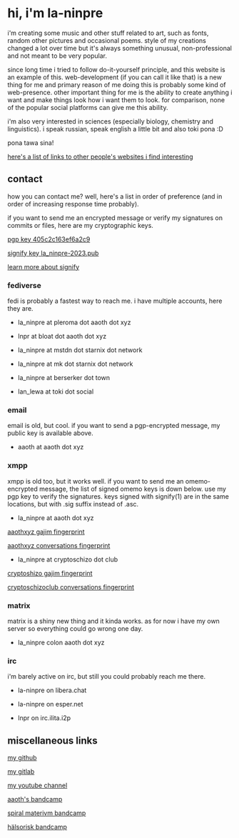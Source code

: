 # hi, i'm la-ninpre

i'm creating some music and other stuff related to art, such as fonts, random
other pictures and occasional poems. style of my creations changed a lot over
time but it's always something unusual, non-professional and not meant to be
very popular.

since long time i tried to follow do-it-yourself principle, and this
website is an example of this. web-development (if you can call it like that)
is a new thing for me and primary reason of me doing this is probably some
kind of web-presence. other important thing for me is the ability to create
anything i want and make things look how i want them to look. for comparison,
none of the popular social platforms can give me this ability.

i'm also very interested in sciences (especially biology, chemistry and
linguistics). i speak russian, speak english a little bit and also toki pona :D

pona tawa sina!

[here's a list of links to other people's websites i find interesting](/links/)

## contact

how you can contact me? well, here's a list in order of preference
(and in order of increasing response time probably).

if you want to send me an encrypted message or verify my signatures on commits
or files, here are my cryptographic keys.

[pgp key 405c2c163ef6a2c9](/files/crypto/la_ninpre_405c2c163ef6a2c9.asc)

[signify key la_ninpre-2023.pub](/files/crypto/la_ninpre-2023.pub)

[learn more about signify](https://man.openbsd.org/signify)

### fediverse

fedi is probably a fastest way to reach me. i have multiple accounts,
here they are.

* la_ninpre at pleroma dot aaoth dot xyz

* lnpr at bloat dot aaoth dot xyz

* la_ninpre at mstdn dot starnix dot network

* la_ninpre at mk dot starnix dot network

* la_ninpre at berserker dot town

* lan_lewa at toki dot social

### email

email is old, but cool. if you want to send a pgp-encrypted message,
my public key is available above.

* aaoth at aaoth dot xyz

### xmpp

xmpp is old too, but it works well. if you want to send me an omemo-encrypted
message, the list of signed omemo keys is down below. use my pgp key to verify
the signatures. keys signed with signify(1) are in the same locations,
but with .sig suffix instead of .asc.

* la_ninpre at aaoth dot xyz

[aaothxyz gajim fingerprint](/files/crypto/omemo-aaothxyz-gajim.asc)

[aaothxyz conversations fingerprint](/files/crypto/omemo-aaothxyz-conversations.asc)

* la_ninpre at cryptoschizo dot club

[cryptoshizo gajim fingerprint](/files/crypto/omemo-csc-gajim.asc)

[cryptoschizoclub conversations fingerprint](/files/crypto/omemo-csc-conversations.asc)

### matrix

matrix is a shiny new thing and it kinda works.
as for now i have my own server so everything could go wrong one day.

* la_ninpre colon aaoth dot xyz

### irc

i'm barely active on irc, but still you could probably reach me there.

* la-ninpre on libera.chat

* la-ninpre on esper.net

* lnpr on irc.ilita.i2p

## miscellaneous links

[my github](https://github.com/la-ninpre)

[my gitlab](https://gitlab.com/la-ninpre)

[my youtube channel](https://www.youtube.com/channel/UCLW6sGRLddTR-fB-Ae5uv6Q/)

[aaoth's bandcamp](https://aaoth.bandcamp.com)

[spiral materivm bandcamp](https://spiral-materivm.bandcamp.com)

[hälsorisk bandcamp](https://haelsorisk.bandcamp.com)
